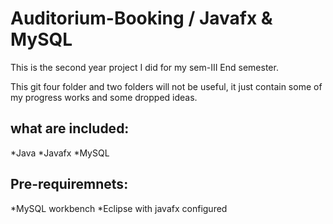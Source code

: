 # Auditorium-Booking / Javafx & MySQL

This is the second year project I did for my sem-III End semester.

This git four folder and two folders will not be useful, it just contain some of my progress works and some dropped ideas.

## what are included:
*Java
*Javafx
*MySQL

## Pre-requiremnets:
*MySQL workbench
*Eclipse with javafx configured
